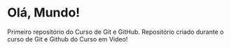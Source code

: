 # Olá, Mundo!
 Primeiro repositório do Curso de Git e GitHub.
 Repositório criado durante o curso de Git e Github do Curso em Video!
